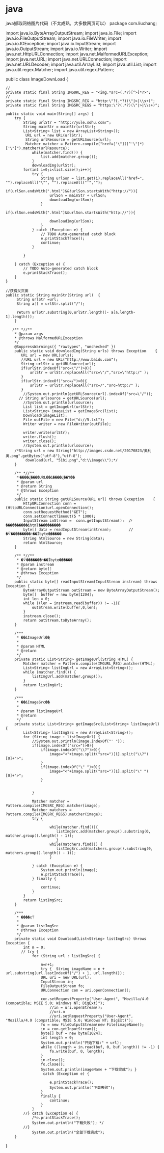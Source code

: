 # java
java抓取网络图片代码（不太成熟，大多数网页可以）
package com.liuchang;

import java.io.ByteArrayOutputStream;
import java.io.File;
import java.io.FileOutputStream;
import java.io.FileWriter;
import java.io.IOException;
import java.io.InputStream;
import java.io.OutputStream;
import java.io.Writer;
import java.net.HttpURLConnection;
import java.net.MalformedURLException;
import java.net.URL;
import java.net.URLConnection;
import java.net.URLDecoder;
import java.util.ArrayList;
import java.util.List;
import java.util.regex.Matcher;
import java.util.regex.Pattern;

public class ImageDownLoad {
	
	 
    // 
    private static final String IMGURL_REG = "<img.*src=(.*?)[^>]*?>";  
    // 
    private static final String IMGSRC_REG = "http:\"?(.*?)(\"|>|\\s+)";
    private static final String IMGSRC_REGS = "https:\"?(.*?)(\"|>|\\s+)";
    
    public static void main(String[] args) {
    	try {
    		String urlStr = "http://yule.sohu.com/";
    		String mainStr = mainStr(urlStr);
    		List<String> list = new ArrayList<String>();
    		 URL url = new URL(urlStr);
    		 String urlResource = getURLSource(url);
    		 Matcher matcher = Pattern.compile("href=['\"]([^'\"]*)['\"]").matcher(urlResource);
    	        while(matcher.find()) {
    	        	list.add(matcher.group());
    	        }
    	        downloadImg(urlStr);
  	        for(int i=0;i<list.size();i++){
  	        	try {
					String urlSon = list.get(i).replaceAll("href=", "").replaceAll("\"", "").replaceAll("'","");
					if(urlSon.endsWith(".html")&&!urlSon.startsWith("http://")){
						urlSon = mainStr + urlSon;
						downloadImg(urlSon);
					}
					if(urlSon.endsWith(".html")&&urlSon.startsWith("http://")){
						
						downloadImg(urlSon);
					}
				} catch (Exception e) {
					// TODO Auto-generated catch block
					e.printStackTrace();
					continue;
				}
  	        	
  	        }
			
		} catch (Exception e) {
			// TODO Auto-generated catch block
			e.printStackTrace();
		}
	}
    
    //获得父页面
    public static String mainStr(String url)  {  
		 String urlStr =url;
		 String a[] = urlStr.split("/");
		 
		 return urlStr.substring(0,urlStr.length()- a[a.length-1].length());
	    }  

	   /** *//** 
	    * @param args 
	    * @throws MalformedURLException  
	    */  
	    @SuppressWarnings({ "rawtypes", "unchecked" })
		public static void downloadImg(String urls) throws Exception    {  
	       URL url = new URL(urls);
	       //URL url = new URL("http://www.baidu.com");
	       String urlStr = getURLSource(url);
	       if(urlStr.indexOf("src=\"/")>0){
	    	   urlStr = urlStr.replaceAll("src=\"/","src=\"http:/" );
	       }
	       if(urlStr.indexOf("src=/")>0){
	    	   urlStr = urlStr.replaceAll("src=/","src=http:/" );
	       }
	        //System.out.println(getURLSource(url).indexOf("src=\"/"));
	      // String urlsource = getURLSource(url);
	        //System.out.println(urlsource);
	        List list = getImageUrl(urlStr);
	        List<String> imageList = getImageSrc(list);
	        Download(imageList);
	        File outFile = new File("d://5.txt");
	        Writer writer = new FileWriter(outFile);
	       
	        writer.write(urlStr);
	        writer.flush();
	        writer.close();
	        //System.out.println(urlsource); 
    	/*String url = new String("http://images.csdn.net/20170823/奥利奥.png".getBytes("utf-8"),"utf-8");
	    	 download(url, "51bi.png","d:\\image\\");*/
	    }  
	      
	    /** *//** 
	     * ͨ����վ����URL��ȡ����վ��Դ�� 
	     * @param url 
	     * @return String 
	     * @throws Exception 
	     */  
	    public static String getURLSource(URL url) throws Exception    {  
	        HttpURLConnection conn = (HttpURLConnection)url.openConnection();  
	        conn.setRequestMethod("GET");  
	        conn.setConnectTimeout(5 * 1000);  
	        InputStream inStream =  conn.getInputStream();  //ͨ����������ȡhtml����������  
	        byte[] data = readInputStream(inStream);        //�Ѷ���������ת��Ϊbyte�ֽ�����  
	        String htmlSource = new String(data);  
	        return htmlSource;  
	    }  
	      
	    /** *//** 
	     * �Ѷ�������ת��Ϊbyte�ֽ����� 
	     * @param instream 
	     * @return byte[] 
	     * @throws Exception 
	     */  
	    public static byte[] readInputStream(InputStream instream) throws Exception {  
	        ByteArrayOutputStream outStream = new ByteArrayOutputStream();  
	        byte[]  buffer = new byte[1204];  
	        int len = 0;  
	        while ((len = instream.read(buffer)) != -1){  
	            outStream.write(buffer,0,len);  
	        }  
	        instream.close();  
	        return outStream.toByteArray();           
	    }  
	    
	    /*** 
	     * ��ȡImageUrl��ַ 
	     *  
	     * @param HTML 
	     * @return 
	     */  
	    private static List<String> getImageUrl(String HTML) {  
	        Matcher matcher = Pattern.compile(IMGURL_REG).matcher(HTML);  
	        List<String> listImgUrl = new ArrayList<String>();  
	        while (matcher.find()) {  
	            listImgUrl.add(matcher.group());  
	        }  
	        return listImgUrl;  
	    }  
	  
	    /*** 
	     * ��ȡImageSrc��ַ 
	     *  
	     * @param listImageUrl 
	     * @return 
	     */  
	    private static List<String> getImageSrc(List<String> listImageUrl) {  
	        List<String> listImgSrc = new ArrayList<String>();  
	        for (String image : listImageUrl) {
	        	//System.out.println(image.indexOf("' "));
	        	if(image.indexOf("src=")>0){
	        		if(image.indexOf("\\?")>0){
	        			image="<"+image.split("src=")[1].split("\\?")[0]+">";
	        		}
	        		if(image.indexOf("\" ")>0){
	        			image="<"+image.split("src=")[1].split("\" ")[0]+">";
	        		}
	        		
	        		
	        	}
	        	
	            Matcher matcher = Pattern.compile(IMGSRC_REG).matcher(image); 
	            Matcher matchers = Pattern.compile(IMGSRC_REGS).matcher(image);
	            try {
					
						while(matcher.find()){
					       listImgSrc.add(matcher.group().substring(0, matcher.group().length() - 1));
					       }
						while(matchers.find()) {
						   listImgSrc.add(matchers.group().substring(0, matchers.group().length() - 1));
						}

				} catch (Exception e) {
					System.out.println(image);
					e.printStackTrace();
				} finally {
					
					continue;
				}  
	        }  
	        return listImgSrc;  
	    }  
	  
	    /*** 
	     * ����ͼƬ 
	     *  
	     * @param listImgSrc 
	     * @throws Exception 
	     */  
	    private static void Download(List<String> listImgSrc) throws Exception { 
	    	int n = 0;
	       // try {  
	            for (String url : listImgSrc) { 
	            	
	            	n=n+1;
	            	try {  String imageName = n + url.substring(url.lastIndexOf("/") + 1, url.length());  
	                URL uri = new URL(url);  
	                InputStream in;
					FileOutputStream fo;
					URLConnection con = uri.openConnection();
					
					con.setRequestProperty("User-Agent", "Mozilla/4.0 (compatible; MSIE 5.0; Windows NT; DigExt)");
						//in = uri.openStream();
						//uri.o
						//uri.setRequestProperty("User-Agent", "Mozilla/4.0 (compatible; MSIE 5.0; Windows NT; DigExt)");
					fo = new FileOutputStream(new File(imageName));
					in = con.getInputStream();
	                byte[] buf = new byte[1024];  
	                int length = 0;  
	                System.out.println("开始下载:" + url);  
	                while ((length = in.read(buf, 0, buf.length)) != -1) {  
	                    fo.write(buf, 0, length);  
	                }  
	                in.close();  
	                fo.close();  
	                System.out.println(imageName + "下载完成"); } 
	            	 catch (Exception e) {
	            		
	     	        	e.printStackTrace();
	     	            System.out.println("下载失败"); 
	     	        } 
	            	finally {
						continue;
					}
	            } 
	        //} catch (Exception e) { 
	        	/*e.printStackTrace();
	            System.out.println("下载失败"); */ 
	        //} 
	            System.out.println("全部下载完成");
	    } 
	 
}


